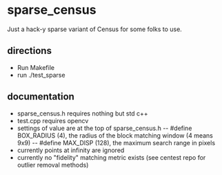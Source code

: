 # sparse_census
Just a hack-y sparse variant of Census for some folks to use. 

## directions
* Run Makefile
* run ./test_sparse

## documentation
* sparse_census.h requires nothing but std c++
* test.cpp requires opencv
* settings of value are at the top of sparse_census.h
 -- #define BOX_RADIUS (4), the radius of the block matching window (4 means 9x9)
 -- #define MAX_DISP (128), the maximum search range in pixels
 * currently points at infinity are ignored
 * currently no "fidelity" matching metric exists (see centest repo for outlier removal methods)
